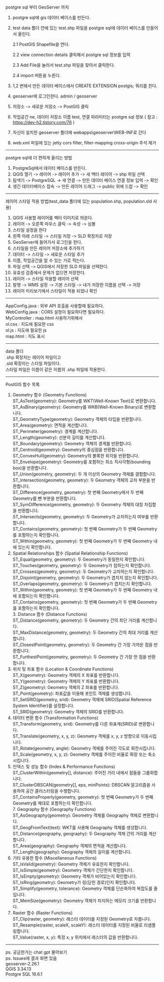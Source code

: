 postgre sql 부터 GeoServer 까지
1. postgre sql에 gis 데이터 베이스를 만든다.
2. test data 폴더 안에 있는 test.shp 파일을 postgre sql에 데이터 베이스를 만들어서 올린다.

   2.1 PostGIS Shapefile을 연다.

   2.2 view connection details 클릭해서 postgre sql 정보를 입력

   2.3 Add File을 눌러서 test.shp 파일을 찾아서 클릭한다.

   2.4 import 버튼을 누른다.
4. 1,2 번에서 만든 데이터 베이스에서 CREATE EXTENSION postgis; 쿼리를 친다.
5. geoserver에 로그인한다. admin / geoserver
6. 저장소 -> 새로운 저장소 -> PostGIS 클릭
7. 작업공간 ne, 데이터 저장소 이름 test, 연결 파라미터는 postgre sql 정보 ( 참고 : https://dev-h2.tistory.com/76 )
8. 자신이 설치한 geoserver 폴더에 webapps\geoserver\WEB-INF로 간다
9. web.xml 파일에 있는 jetty cors filter, filter-mapping cross-origin 주석 제거

---------------------------------
postgre sql에 더 편하게 올리는 방법    
1. PostgreSql에서 데이터 베이스를 만든다.
2. QGIS 열기 -> 레이어 -> 레이어 추가 -> 새 백터 레이어 -> shp 파일 선택
3. 탐색기 -> PostgreSQL -> 새 연결 -> 만든 데이터 베이스 연결 정보 입력 -> 확인    
4. 생긴 데이터베이스 접속 -> 만든 레이어 드래그 -> public 위에 드랍 -> 확인    

---------------------------------
레이어 스타일 적용 방법(test_data 폴더에 있는 population.shp, population.sld 사용)
1. QGIS 사용할 레이어를 벡터 이미지로 띄운다.
2. 레이어 -> 오른쪽 마우스 클릭 -> 속성 -> 심볼
3. 스타일 설정을 한다
4. 왼쪽 아래 스타일 -> 스타일 저장 -> SLD 확장자로 저장
5. GeoServer에 들어가서 로그인을 한다.
6. 스타일을 만든 레이어 저장소에 추가하기
7. 데이터 -> 스타일 -> 새로운 스타일 추가
8. 이름, 작업공간을 알 수 있는 거로 적는다.
9. 파일 선택 -> QGIS에서 저장한 SLD 파일을 선택한다.
10. 유효성 검증에서 문제가 없으면 저장한다.
11. 레이어 -> 스타일 적용할 레이어 선택
12. 발행 -> WMS 설정 -> 기본 스타일 -> 내가 저장한 이름을 선택 -> 저장
13. 레이어 미리보기에서 스타일이 적용 되었나 확인

-----------------------------------

AppConfig.java : 외부 API 호출을 사용할때 필요하다.    
WebConfig.java : CORS 설정이 필요하다면 필요하다.    
MyController : map.html 사용하기위해서    
ol.css : 지도에 필요한 css    
ol.js : 지도에 필요한 js    
map.html : 지도 표시    

-----------------------------------    
data 폴더     
.shp 확장자는 레이어 파일이고    
.sld 확장자는 스타일 파일이다.   
스타일 파일은 이름이 같은 이름의 .shp 파일에 적용한다.    

-----------------------------------
PostGIS 함수 목록   
1. Geometry 함수 (Geometry Functions)    
   ST_AsText(geometry): Geometry를 WKT(Well-Known Text)로 변환합니다.    
   ST_AsBinary(geometry): Geometry를 WKB(Well-Known Binary)로 변환합니다.    
   ST_GeometryType(geometry): Geometry 객체의 타입을 반환합니다.    
   ST_Area(geometry): 면적을 계산합니다.    
   ST_Perimeter(geometry): 경계를 계산합니다.    
   ST_Length(geometry): 선분의 길이를 계산합니다.    
   ST_Boundary(geometry): Geometry 객체의 경계를 반환합니다.    
   ST_Centroid(geometry): Geometry의 중심점을 반환합니다.    
   ST_ConvexHull(geometry): Geometry의 볼록한 외각을 반환합니다.    
   ST_Envelope(geometry): Geometry를 포함하는 최소 직사각형(bounding box)을 반환합니다.    
   ST_Union(geometry, geometry): 두 개 이상의 Geometry 객체를 결합합니다.    
   ST_Intersection(geometry, geometry): 두 Geometry 객체의 교차 부분을 반환합니다.    
   ST_Difference(geometry, geometry): 첫 번째 Geometry에서 두 번째 Geometry를 뺀 부분을 반환합니다.    
   ST_SymDifference(geometry, geometry): 두 Geometry 객체의 대칭 차집합을 반환합니다.    
   ST_Intersects(geometry, geometry): 두 Geometry가 교차하는지 여부를 반환합니다.    
   ST_Contains(geometry, geometry): 첫 번째 Geometry가 두 번째 Geometry를 포함하는지 확인합니다.    
   ST_Within(geometry, geometry): 첫 번째 Geometry가 두 번째 Geometry 내에 있는지 확인합니다.    
2. Spatial Relationships 함수 (Spatial Relationship Functions)    
   ST_Equal(geometry, geometry): 두 Geometry가 동일한지 확인합니다.    
   ST_Touches(geometry, geometry): 두 Geometry가 접하는지 확인합니다.    
   ST_Crosses(geometry, geometry): 두 Geometry가 교차하는지 확인합니다.    
   ST_Disjoint(geometry, geometry): 두 Geometry가 겹치지 않는지 확인합니다.    
   ST_Overlaps(geometry, geometry): 두 Geometry가 겹치는지 확인합니다.    
   ST_Within(geometry, geometry): 첫 번째 Geometry가 두 번째 Geometry 내에 포함되는지 확인합니다.    
   ST_Contains(geometry, geometry): 첫 번째 Geometry가 두 번째 Geometry를 포함하는지 확인합니다.    
   3. Distance 함수 (Distance Functions)    
   ST_Distance(geometry, geometry): 두 Geometry 간의 최단 거리를 계산합니다.    
   ST_MaxDistance(geometry, geometry): 두 Geometry 간의 최대 거리를 계산합니다.    
   ST_ClosestPoint(geometry, geometry): 두 Geometry 간 가장 가까운 점을 반환합니다.    
   ST_FurthestPoint(geometry, geometry): 두 Geometry 간 가장 먼 점을 반환합니다.    
4. 위치 및 좌표 함수 (Location & Coordinate Functions)    
   ST_X(geometry): Geometry 객체의 X 좌표를 반환합니다.    
   ST_Y(geometry): Geometry 객체의 Y 좌표를 반환합니다.    
   ST_Z(geometry): Geometry 객체의 Z 좌표를 반환합니다.   
   ST_Point(geometry): 좌표값을 이용해 포인트 객체를 생성합니다.    
   ST_SetSRID(geometry, srid): Geometry 객체에 SRID(Spatial Reference System Identifier)를 설정합니다.    
   ST_SRID(geometry): Geometry 객체의 SRID를 반환합니다.    
5. 데이터 변환 함수 (Transformation Functions)    
   ST_Transform(geometry, srid): Geometry를 다른 좌표계(SRID)로 변환합니다.    
   ST_Translate(geometry, x, y, z): Geometry 객체를 x, y, z 방향으로 이동시킵니다.    
   ST_Rotate(geometry, angle): Geometry 객체를 주어진 각도로 회전시킵니다.    
   ST_Scale(geometry, x, y, z): Geometry 객체를 주어진 비율로 확장 또는 축소시킵니다.    
6. 인덱스 및 성능 함수 (Index & Performance Functions)    
   ST_ClusterWithin(geometry[], distance): 주어진 거리 내에서 점들을 그룹화합니다.   
   ST_ClusterDBSCAN(geometry[], eps, minPoints): DBSCAN 알고리즘을 사용하여 공간 클러스터링을 수행합니다.    
   ST_ContainsProperly(geometry, geometry): 첫 번째 Geometry가 두 번째 Geometry를 제대로 포함하는지 확인합니다.    
   7. Geography 함수 (Geography Functions)    
   ST_AsGeography(geometry): Geometry 객체를 Geography 객체로 변환합니다.    
   ST_GeogFromText(text): WKT를 사용해 Geography 객체를 생성합니다.    
   ST_Distance(geography, geography): 두 Geography 객체 간의 거리를 계산합니다.    
   ST_Area(geography): Geography 객체의 면적을 계산합니다.    
   ST_Length(geography): Geography 객체의 길이를 계산합니다.    
8. 기타 유용한 함수 (Miscellaneous Functions)    
   ST_IsValid(geometry): Geometry 객체가 유효한지 확인합니다.    
   ST_IsSimple(geometry): Geometry 객체가 간단한지 확인합니다.    
   ST_IsEmpty(geometry): Geometry 객체가 비어있는지 확인합니다.    
   ST_IsRing(geometry): Geometry가 링(닫힌 경로)인지 확인합니다.    
   ST_Simplify(geometry, tolerance): Geometry 객체를 단순화하여 복잡도를 줄입니다.    
   ST_MemSize(geometry): Geometry 객체가 차지하는 메모리 크기를 반환합니다.    
9. Raster 함수 (Raster Functions)    
   ST_Clip(raster, geometry): 래스터 데이터를 지정된 Geometry로 자릅니다.    
   ST_Resample(raster, scaleX, scaleY): 래스터 데이터를 지정된 비율로 리샘플링합니다.    
   ST_Value(raster, x, y): 특정 x, y 위치에서 래스터의 값을 반환합니다.    

--------------------------------

ps. 궁금한거는 chat gpt 물어보기    
ps. Issues에 결과 화면 있음    
geoserver-2.26.1     
QGIS 3.34.13    
Postgre SQL 16.6.1
